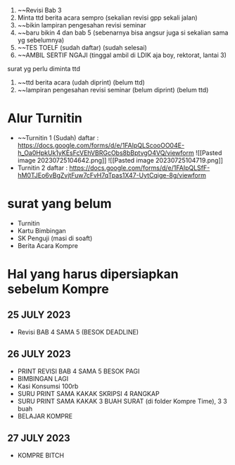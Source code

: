 1. ~~Revisi Bab 3
2. Minta ttd berita acara sempro (sekalian revisi gpp sekali jalan)
3. ~~bikin lampiran pengesahan revisi seminar
4. ~~baru bikin 4 dan bab 5 (sebenarnya bisa angsur juga si sekalian sama yg sebelumnya)
5. ~~TES TOELF (sudah daftar) (sudah selesai)
6. ~~AMBIL SERTIF NGAJI (tinggal ambil di LDIK aja boy, rektorat, lantai 3)

surat yg perlu diminta ttd
1. ~~ttd berita acara (udah diprint) (belum ttd)
2. ~~lampiran pengesahan revisi seminar (belum diprint) (belum ttd)

# Alur Turnitin
- ~~Turnitin 1 (Sudah)
daftar : https://docs.google.com/forms/d/e/1FAIpQLScooOO04E-h_Oa0HpkUk1yKEsFcVEhVBRGcObs8bBptvgO4VQ/viewform
![[Pasted image 20230725104642.png]]
![[Pasted image 20230725104719.png]]
- Turnitin 2
daftar : https://docs.google.com/forms/d/e/1FAIpQLSfF-hM0TJEo6vBgZvjtFuw7cFvH7qTpas1X47-UytCqige-8g/viewform

# surat yang belum
- Turnitin
- Kartu Bimbingan
- SK Penguji (masi di soaft)
- Berita Acara Kompre

# Hal yang harus dipersiapkan sebelum Kompre
## 25 JULY 2023
- Revisi BAB 4 SAMA 5 (BESOK DEADLINE)
## 26 JULY 2023 
- PRINT REVISI BAB 4 SAMA 5 BESOK PAGI
- BIMBINGAN LAGI
- Kasi Konsumsi 100rb
- SURU PRINT SAMA KAKAK SKRIPSI 4 RANGKAP
- SURU PRINT SAMA KAKAK 3 BUAH SURAT (di folder Kompre Time), 3 3 buah
- BELAJAR KOMPRE
## 27 JULY 2023
- KOMPRE BITCH
